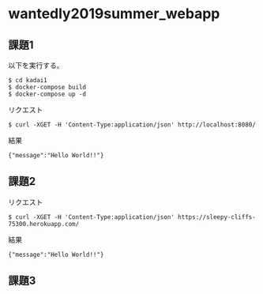 # wantedly2019summer_webapp
## 課題1
以下を実行する。
```
$ cd kadai1
$ docker-compose build
$ docker-compose up -d
```
リクエスト
```
$ curl -XGET -H 'Content-Type:application/json' http://localhost:8080/
```
結果
```
{"message":"Hello World!!"}
```

## 課題2
リクエスト
```
$ curl -XGET -H 'Content-Type:application/json' https://sleepy-cliffs-75300.herokuapp.com/
```
結果
```
{"message":"Hello World!!"}
```

## 課題3
